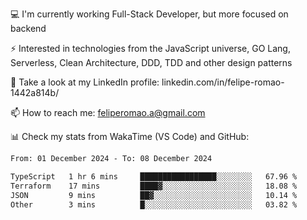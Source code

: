 💻 I'm currently working Full-Stack Developer, but more focused on backend

⚡ Interested in technologies from the JavaScript universe, GO Lang, Serverless, Clean Architecture, DDD, TDD and other design patterns

👥 Take a look at my LinkedIn profile: linkedin.com/in/felipe-romao-1442a814b/

📫 How to reach me: feliperomao.a@gmail.com

📊 Check my stats from WakaTime (VS Code) and GitHub:

<!--START_SECTION:waka-->

```txt
From: 01 December 2024 - To: 08 December 2024

TypeScript   1 hr 6 mins     █████████████████░░░░░░░░   67.96 %
Terraform    17 mins         ████▓░░░░░░░░░░░░░░░░░░░░   18.08 %
JSON         9 mins          ██▓░░░░░░░░░░░░░░░░░░░░░░   10.14 %
Other        3 mins          █░░░░░░░░░░░░░░░░░░░░░░░░   03.82 %
```

<!--END_SECTION:waka-->
